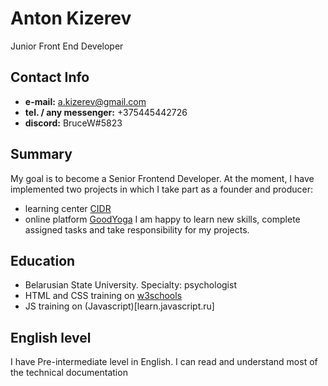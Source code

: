 # Anton Kizerev
Junior Front End Developer
## Contact Info
* **e-mail:** a.kizerev@gmail.com
* **tel. / any messenger:** +375445442726
* **discord:** BruceW#5823
## Summary
My goal is to become a Senior Frontend Developer.
At the moment, I have implemented two projects in which I take part as a founder and producer:
* learning center [CIDR](cidr.design)
* online platform [GoodYoga](goodyoga.by)
I am happy to learn new skills, complete assigned tasks and take responsibility for my projects.
## Education
* Belarusian State University. Specialty: psychologist
* HTML and CSS training on [w3schools](www.w3schools.com/)
* JS training on (Javascript)[learn.javascript.ru]
## English level
I have Pre-intermediate level in English. I can read and understand most of the technical documentation